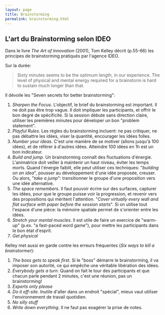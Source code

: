 ```yaml
---
layout: page
title: Brainstorming
permalink: brainstorming.html
---
```


## L'art du Brainstorming selon IDEO

Dans le livre *The Art of Innovation* (2001), Tom Kelley décrit (p.55-66) les principes de brainstorming pratiqués par l'agence IDEO. 

Sur la durée:

> Sixty minutes seems to be the optimum length, in our experience. The level of physical and mental energy required for a brainstorm is hard to sustain much longer than that.

Il dévoile les "Seven secrets for better brainstorming":

1. *Sharpen the Focus*. L'objectif, le brief du brainstorming est important. Il ne doit pas être trop vague. Il doit impliquer les participants, et offrir le bon degré de spécificité. Si la session débute sans direction claire, utiliser les premières minutes pour déveloper un bon "problem statement".
2. *Playful Rules*. Les règles du brainstorming incluent: ne pas critiquer, ne pas débattre les idées, viser la quantité, encourager les idées folles.
3. *Number your ideas*. C'est une manière de se motiver (allons jusqu'à 100 idées), et de référer à d'autres idées. Atteindre 100 idées en 1h est un bon indicateur.
4. *Build and jump*. Un brainstorming connaît des fluctuations d'énergie. L'animatrice doit veiller à maintenir un haut niveau, éviter les temps morts. Quand l'énergie faiblit, elle peut utiliser ces techniques: "*building on an idea*", pousser au développement d'une idée proposée, creuser. Ou alors, "*take a jump*": transitionner le groupe d'une proposition vers une idée alternative.
5. *The space remembers*. Il faut pouvoir écrire sur des surfaces, capturer les idées, pour que le groupe puisse voir la progression, et revenir vers des propositions qui méritent l'attention. "*Cover virtually every wall and flat surface with paper before the session starts*". Si on utilise tout l'espace d'une pièce: la mémoire spatiale permet de s'orienter entre les idées.
6. *Stretch your mental muscles*. Il est utile de faire un exercice de "warm-up" (p.ex. "a fast-paced word game"), pour mettre les participants dans le bon état d'esprit.
7. *Get physical*

Kelley met aussi en garde contre les erreurs fréquentes (*Six ways to kill a brainstormer*):

1. *The boss gets to speak first*. Si le "boss" démarre le brainstorming, il va imposer son autorité, ce qui empêche une véritable libération des idées.
2. *Everybody gets a turn*. Quand on fait le tour des participants et que chacun parle pendant 2 minutes, c'est une réunion, pas un brainstorming!
3. *Experts only please*
4. *Do it off-site*. Inutile d'aller dans un endroit "spécial", mieux vaut utiliser l'environnement de travail quotidien.
5. *No silly stuff*
6. *Write down everything*. Il ne faut pas exagérer la prise de notes.